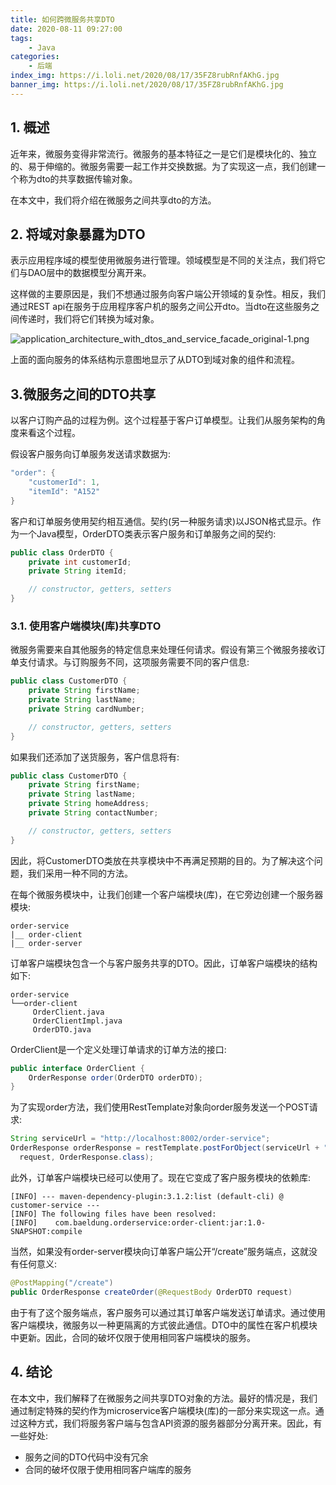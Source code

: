 ```yaml
---
title: 如何跨微服务共享DTO
date: 2020-08-11 09:27:00
tags:
    - Java
categories:
    - 后端
index_img: https://i.loli.net/2020/08/17/35FZ8rubRnfAKhG.jpg
banner_img: https://i.loli.net/2020/08/17/35FZ8rubRnfAKhG.jpg
---
```


## 1. 概述
近年来，微服务变得非常流行。微服务的基本特征之一是它们是模块化的、独立的、易于伸缩的。微服务需要一起工作并交换数据。为了实现这一点，我们创建一个称为dto的共享数据传输对象。

在本文中，我们将介绍在微服务之间共享dto的方法。

## 2. 将域对象暴露为DTO
表示应用程序域的模型使用微服务进行管理。领域模型是不同的关注点，我们将它们与DAO层中的数据模型分离开来。

这样做的主要原因是，我们不想通过服务向客户端公开领域的复杂性。相反，我们通过REST api在服务于应用程序客户机的服务之间公开dto。当dto在这些服务之间传递时，我们将它们转换为域对象。

![application_architecture_with_dtos_and_service_facade_original-1.png](https://i.loli.net/2020/08/11/GyVIkCacZOBNnWf.png)

上面的面向服务的体系结构示意图地显示了从DTO到域对象的组件和流程。

## 3.微服务之间的DTO共享
以客户订购产品的过程为例。这个过程基于客户订单模型。让我们从服务架构的角度来看这个过程。

假设客户服务向订单服务发送请求数据为:

```java
"order": {
    "customerId": 1,
    "itemId": "A152"
}
```

客户和订单服务使用契约相互通信。契约(另一种服务请求)以JSON格式显示。作为一个Java模型，OrderDTO类表示客户服务和订单服务之间的契约:

```java
public class OrderDTO {
    private int customerId;
    private String itemId;

    // constructor, getters, setters
}
```

### 3.1. 使用客户端模块(库)共享DTO
微服务需要来自其他服务的特定信息来处理任何请求。假设有第三个微服务接收订单支付请求。与订购服务不同，这项服务需要不同的客户信息:

```java
public class CustomerDTO {
    private String firstName;
    private String lastName;
    private String cardNumber;

    // constructor, getters, setters
}
```

如果我们还添加了送货服务，客户信息将有:

```java
public class CustomerDTO {
    private String firstName;
    private String lastName;
    private String homeAddress;
    private String contactNumber;

    // constructor, getters, setters
}
```

因此，将CustomerDTO类放在共享模块中不再满足预期的目的。为了解决这个问题，我们采用一种不同的方法。

在每个微服务模块中，让我们创建一个客户端模块(库)，在它旁边创建一个服务器模块:

```
order-service
|__ order-client
|__ order-server
```

订单客户端模块包含一个与客户服务共享的DTO。因此，订单客户端模块的结构如下:

```
order-service
└──order-client
     OrderClient.java
     OrderClientImpl.java
     OrderDTO.java
```

OrderClient是一个定义处理订单请求的订单方法的接口:

```java
public interface OrderClient {
    OrderResponse order(OrderDTO orderDTO);
}
```

为了实现order方法，我们使用RestTemplate对象向order服务发送一个POST请求:

```Java
String serviceUrl = "http://localhost:8002/order-service";
OrderResponse orderResponse = restTemplate.postForObject(serviceUrl + "/create",
  request, OrderResponse.class);
```

此外，订单客户端模块已经可以使用了。现在它变成了客户服务模块的依赖库:

```
[INFO] --- maven-dependency-plugin:3.1.2:list (default-cli) @ customer-service ---
[INFO] The following files have been resolved:
[INFO]    com.baeldung.orderservice:order-client:jar:1.0-SNAPSHOT:compile
```

当然，如果没有order-server模块向订单客户端公开“/create”服务端点，这就没有任何意义:

```Java
@PostMapping("/create")
public OrderResponse createOrder(@RequestBody OrderDTO request)
```

由于有了这个服务端点，客户服务可以通过其订单客户端发送订单请求。通过使用客户端模块，微服务以一种更隔离的方式彼此通信。DTO中的属性在客户机模块中更新。因此，合同的破坏仅限于使用相同客户端模块的服务。

## 4. 结论
在本文中，我们解释了在微服务之间共享DTO对象的方法。最好的情况是，我们通过制定特殊的契约作为microservice客户端模块(库)的一部分来实现这一点。通过这种方式，我们将服务客户端与包含API资源的服务器部分分离开来。因此，有一些好处:
- 服务之间的DTO代码中没有冗余
- 合同的破坏仅限于使用相同客户端库的服务
